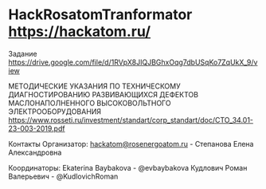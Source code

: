 # HackRosatomTranformator https://hackatom.ru/

Задание 
https://drive.google.com/file/d/1RVpX8JIQJBGhxOqg7dbUSqKo7ZqUkX_9/view


МЕТОДИЧЕСКИЕ УКАЗАНИЯ ПО ТЕХНИЧЕСКОМУ ДИАГНОСТИРОВАНИЮ РАЗВИВАЮЩИХСЯ ДЕФЕКТОВ МАСЛОНАПОЛНЕННОГО ВЫСОКОВОЛЬТНОГО ЭЛЕКТРООБОРУДОВАНИЯ
https://www.rosseti.ru/investment/standart/corp_standart/doc/CTO_34.01-23-003-2019.pdf

Контакты
Организатор: hackatom@rosenergoatom.ru - Степанова Елена Александровна

Координаторы:
Ekaterina Baybakova - @evbaybakova
Кудлович Роман Валерьевич - @KudlovichRoman



